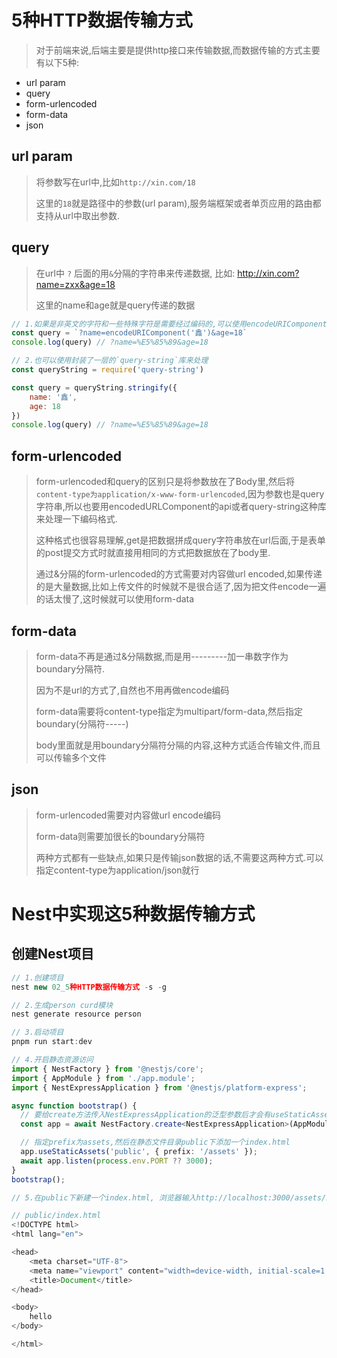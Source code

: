 # 5种HTTP数据传输方式

>  对于前端来说,后端主要是提供http接口来传输数据,而数据传输的方式主要有以下5种:

- url param
- query
- form-urlencoded
- form-data
- json

## url param

> 将参数写在url中,比如`http://xin.com/18`
>
> 这里的`18`就是路径中的参数(url param),服务端框架或者单页应用的路由都支持从url中取出参数.

## query

> 在url中 `?` 后面的用`&`分隔的字符串来传递数据, 比如: http://xin.com?name=zxx&age=18
>
> 这里的name和age就是query传递的数据

```js
// 1.如果是非英文的字符和一些特殊字符是需要经过编码的,可以使用encodeURIComponent的api来编码:
const query = `?name=encodeURIComponent('鑫')&age=18`
console.log(query) // ?name=%E5%85%89&age=18
```

```js
// 2.也可以使用封装了一层的`query-string`库来处理
const queryString = require('query-string')

const query = queryString.stringify({
    name: '鑫',
    age: 18
})
console.log(query) // ?name=%E5%85%89&age=18
```

## form-urlencoded

> form-urlencoded和query的区别只是将参数放在了Body里,然后将`content-type为application/x-www-form-urlencoded`,因为参数也是query字符串,所以也要用encodedURLComponent的api或者query-string这种库来处理一下编码格式.
>
> 这种格式也很容易理解,get是把数据拼成query字符串放在url后面,于是表单的post提交方式时就直接用相同的方式把数据放在了body里.
>
> 通过&分隔的form-urlencoded的方式需要对内容做url encoded,如果传递的是大量数据,比如上传文件的时候就不是很合适了,因为把文件encode一遍的话太慢了,这时候就可以使用form-data



## form-data

> form-data不再是通过&分隔数据,而是用---------加一串数字作为boundary分隔符.
>
> 因为不是url的方式了,自然也不用再做encode编码
>
> form-data需要将content-type指定为multipart/form-data,然后指定boundary(分隔符-----)
>
> body里面就是用boundary分隔符分隔的内容,这种方式适合传输文件,而且可以传输多个文件

## json

> form-urlencoded需要对内容做url encode编码
>
> form-data则需要加很长的boundary分隔符
>
> 两种方式都有一些缺点,如果只是传输json数据的话,不需要这两种方式.可以指定content-type为application/json就行

# Nest中实现这5种数据传输方式

## 创建Nest项目

```js
// 1.创建项目 
nest new 02_5种HTTP数据传输方式 -s -g

// 2.生成person curd模块
nest generate resource person

// 3.启动项目
pnpm run start:dev
```

```ts
// 4.开启静态资源访问
import { NestFactory } from '@nestjs/core';
import { AppModule } from './app.module';
import { NestExpressApplication } from '@nestjs/platform-express';

async function bootstrap() {
  // 要给create方法传入NestExpressApplication的泛型参数后才会有useStaticAssets这些方法
  const app = await NestFactory.create<NestExpressApplication>(AppModule);

  // 指定prefix为assets,然后在静态文件目录public下添加一个index.html
  app.useStaticAssets('public', { prefix: '/assets' });
  await app.listen(process.env.PORT ?? 3000);
}
bootstrap();
```

```js
// 5.在public下新建一个index.html, 浏览器输入http://localhost:3000/assets/index.html能出现页面就证明成功了.

// public/index.html
<!DOCTYPE html>
<html lang="en">

<head>
	<meta charset="UTF-8">
	<meta name="viewport" content="width=device-width, initial-scale=1.0">
	<title>Document</title>
</head>

<body>
	hello
</body>

</html>
```

